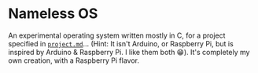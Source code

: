 # Nameless OS
An experimental operating system written mostly in C, for a project specified in [`project.md`](/project.md)... (Hint: It isn't Arduino, or Raspberry Pi, but is inspired by Arduino & Raspberry Pi. I like them both :grin:). It's completely my own creation, with a Raspberry Pi flavor.
